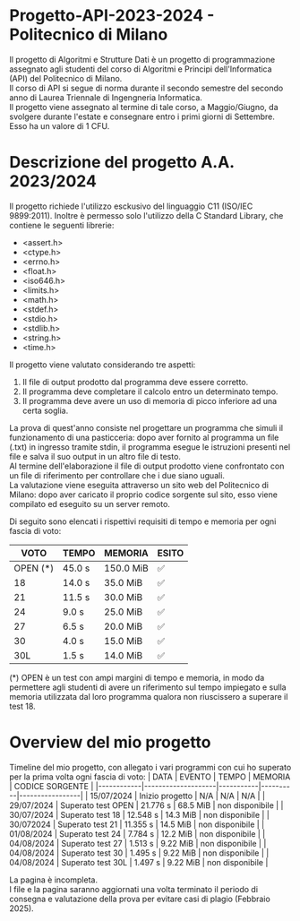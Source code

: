 # Progetto-API-2023-2024 - Politecnico di Milano
Il progetto di Algoritmi e Strutture Dati è un progetto di programmazione assegnato agli studenti del corso di Algoritmi e Principi dell'Informatica (API) del Politecnico di Milano.  
Il corso di API si segue di norma durante il secondo semestre del secondo anno di Laurea Triennale di Ingengneria Informatica.  
Il progetto viene assegnato al termine di tale corso, a Maggio/Giugno, da svolgere durante l'estate e consegnare entro i primi giorni di Settembre.  
Esso ha un valore di 1 CFU.  

# Descrizione del progetto A.A. 2023/2024
Il progetto richiede l'utilizzo esckusivo del linguaggio C11 (ISO/IEC 9899:2011). Inoltre è permesso solo l'utilizzo della C Standard Library, che contiene le seguenti librerie:
* <assert.h>
* <ctype.h>
* <errno.h>
* <float.h>
* <iso646.h>
* <limits.h>
* <math.h>
* <stdef.h>
* <stdio.h>
* <stdlib.h>
* <string.h>
* <time.h>

Il progetto viene valutato considerando tre aspetti:
1. Il file di output prodotto dal programma deve essere corretto.
2. Il programma deve completare il calcolo entro un determinato tempo.
3. Il programma deve avere un uso di memoria di picco inferiore ad una certa soglia.
   
La prova di quest'anno consiste nel progettare un programma che simuli il funzionamento di una pasticceria: dopo aver fornito al programma un file (.txt) in ingresso tramite stdin, il programma esegue le istruzioni presenti nel file e salva il suo output in un altro file di testo.  
Al termine dell'elaborazione il file di output prodotto viene confrontato con un file di riferimento per controllare che i due siano uguali.  
La valutazione viene eseguita attraverso un sito web del Politecnico di Milano: dopo aver caricato il proprio codice sorgente sul sito, esso viene compilato ed eseguito su un server remoto.  

Di seguito sono elencati i rispettivi requisiti di tempo e memoria per ogni fascia di voto:

| VOTO     | TEMPO  | MEMORIA   | ESITO              |
| ---------|--------|-----------|--------------------|
| OPEN (*) | 45.0 s | 150.0 MiB | :white_check_mark: |
| 18       | 14.0 s | 35.0 MiB  | :white_check_mark: |
| 21       | 11.5 s | 30.0 MiB  | :white_check_mark: |
| 24       | 9.0 s  | 25.0 MiB  | :white_check_mark: |
| 27       | 6.5 s   | 20.0 MiB  | :white_check_mark: |
| 30       | 4.0 s  | 15.0 MiB  | :white_check_mark: |
| 30L      | 1.5 s  | 14.0 MiB  | :white_check_mark: |

(*) OPEN è un test con ampi margini di tempo e memoria, in modo da permettere agli studenti di avere un riferimento sul tempo impiegato e sulla memoria utilizzata dal loro programma qualora non riuscissero a superare il test 18.

# Overview del mio progetto
Timeline del mio progetto, con allegato i vari programmi con cui ho superato per la prima volta ogni fascia di voto:
| DATA       | EVENTO             | TEMPO     | MEMORIA  | CODICE SORGENTE |
|------------|--------------------|-----------|----------|-----------------|
| 15/07/2024 | Inizio progetto    | N/A       | N/A      | N/A             |
| 29/07/2024 | Superato test OPEN | 21.776 s  | 68.5 MiB | non disponibile |
| 30/07/2024 | Superato test 18   | 12.548 s  | 14.3 MiB | non disponibile |
| 30/072024  | Superato test 21   | 11.355 s  | 14.5 MiB | non disponibile |
| 01/08/2024 | Superato test 24   | 7.784 s   | 12.2 MiB | non disponibile |
| 04/08/2024 | Superato test 27   | 1.513 s   | 9.22 MiB | non disponibile |
| 04/08/2024 | Superato test 30   | 1.495 s   | 9.22 MiB | non disponibile |
| 04/08/2024 | Superato test 30L  | 1.497 s   | 9.22 MiB | non disponibile |

La pagina è incompleta.  
I file e la pagina saranno aggiornati una volta terminato il periodo di consegna e valutazione della prova per evitare casi di plagio (Febbraio 2025).

